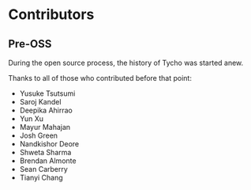 # Contributors

## Pre-OSS

During the open source process, the history of Tycho was started anew.

Thanks to all of those who contributed before that point:

* Yusuke Tsutsumi
* Saroj Kandel
* Deepika Ahirrao
* Yun Xu
* Mayur Mahajan
* Josh Green
* Nandkishor Deore
* Shweta Sharma
* Brendan Almonte
* Sean Carberry
* Tianyi Chang
